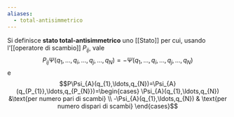 ```yaml
---
aliases:
  - total-antisimmetrico
---
```

Si definisce **stato total-antisimmetrico** uno [[Stato]] per cui, usando l'[[operatore di scambio]] $P_{ij}$, vale
$$P_{ij}\Psi(q_{1},\ldots,q_{i},\ldots,q_{j},\ldots,q_{N})=-\Psi(q_{1},\ldots,q_{i},\ldots,q_{j},\ldots,q_{N})$$
e
$$P\Psi_{A}(q_{1},\ldots,q_{N})=\Psi_{A}(q_{P_{1}},\ldots,q_{P_{N}})=\begin{cases}
\Psi_{A}(q_{1},\ldots,q_{N}) &\text{per numero pari di scambi} \\
-\Psi_{A}(q_{1},\ldots,q_{N}) & \text{per numero dispari di scambi}
\end{cases}$$
